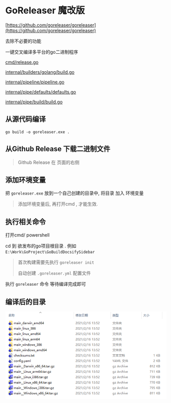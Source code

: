 # GoReleaser 魔改版

 [https://github.com/goreleaser/goreleaser](https://github.com/goreleaser/goreleaser)

去除不必要的功能

一键交叉编译多平台的go二进制程序

[cmd/release.go](cmd/release.go)

[internal/builders/golang/build.go](/internal/builders/golang/build.go)

[internal/pipeline/pipeline.go](/internal/pipeline/pipeline.go)

[internal/pipe/defaults/defaults.go](/internal/pipe/defaults/defaults.go)

[internal/pipe/build/build.go](internal/pipe/build/build.go)

## 从源代码编译

```
go build -o goreleaser.exe .
```

## 从Github Release 下载二进制文件

> Github Release 在 页面的右侧

## 添加环境变量

把 `goreleaser.exe` 放到一个自己创建的目录中, 将目录 加入 环境变量

> 添加环境变量后, 再打开cmd , 才能生效.

## 执行相关命令

打开cmd/ powershell 

cd 到  欲发布的go项目根目录 . 例如 `E:\Work\GoProject\GoBuildDocsifySidebar`

> 首次构建需要先执行 `goreleaser init`  
>
> 自动创建  `.goreleaser.yml` 配置文件

执行  `goreleaser` 命令 等待编译完成即可

## 编译后的目录

![image-20210216135944837](img.assets/image-20210216135944837.png)

